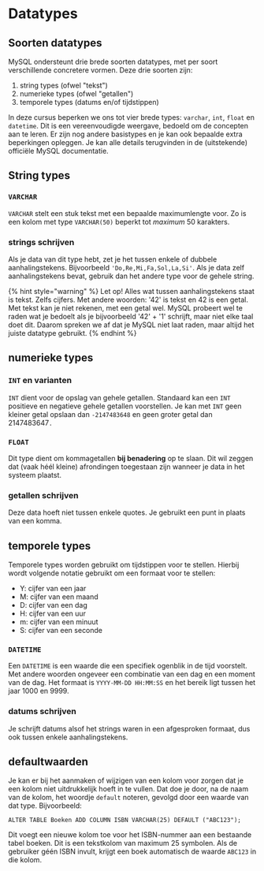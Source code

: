 # Datatypes

## Soorten datatypes

MySQL ondersteunt drie brede soorten datatypes, met per soort verschillende concretere vormen. Deze drie soorten zijn:

1. string types (ofwel "tekst")
2. numerieke types (ofwel "getallen")
3. temporele types (datums en/of tijdstippen)

In deze cursus beperken we ons tot vier brede types: `varchar`, `int`, `float` en `datetime`. Dit is een vereenvoudigde weergave, bedoeld om de concepten aan te leren. Er zijn nog andere basistypes en je kan ook bepaalde extra beperkingen opleggen. Je kan alle details terugvinden in de (uitstekende) officiële MySQL documentatie.

## String types

### `VARCHAR`

`VARCHAR` stelt een stuk tekst met een bepaalde maximumlengte voor. Zo is een kolom met type `VARCHAR(50)` beperkt tot _maximum_ 50 karakters.

### strings schrijven

Als je data van dit type hebt, zet je het tussen enkele of dubbele aanhalingstekens. Bijvoorbeeld `'Do,Re,Mi,Fa,Sol,La,Si'`. Als je data zelf aanhalingstekens bevat, gebruik dan het andere type voor de gehele string.

{% hint style="warning" %}
Let op! Alles wat tussen aanhalingstekens staat is tekst. Zelfs cijfers. Met andere woorden: '42' is tekst en 42 is een getal. Met tekst kan je niet rekenen, met een getal wel. MySQL probeert wel te raden wat je bedoelt als je bijvoorbeeld '42' + '1' schrijft, maar niet elke taal doet dit. Daarom spreken we af dat je MySQL niet laat raden, maar altijd het juiste datatype gebruikt.
{% endhint %}

## numerieke types

### `INT` en varianten

`INT` dient voor de opslag van gehele getallen. Standaard kan een `INT` positieve en negatieve gehele getallen voorstellen. Je kan met `INT` geen kleiner getal opslaan dan `-2147483648` en geen groter getal dan 2147483647`.`

### `FLOAT`

Dit type dient om kommagetallen **bij benadering** op te slaan. Dit wil zeggen dat (vaak héél kleine) afrondingen toegestaan zijn wanneer je data in het systeem plaatst.

### getallen schrijven

Deze data hoeft niet tussen enkele quotes. Je gebruikt een punt in plaats van een komma.

## temporele types

Temporele types worden gebruikt om tijdstippen voor te stellen. Hierbij wordt volgende notatie gebruikt om een formaat voor te stellen:

* Y: cijfer van een jaar
* M: cijfer van een maand
* D: cijfer van een dag
* H: cijfer van een uur
* m: cijfer van een minuut
* S: cijfer van een seconde

### `DATETIME`

Een `DATETIME` is een waarde die een specifiek ogenblik in de tijd voorstelt. Met andere woorden ongeveer een combinatie van een dag en een moment van de dag. Het formaat is `YYYY-MM-DD HH:MM:SS` en het bereik ligt tussen het jaar 1000 en 9999.

### datums schrijven

Je schrijft datums alsof het strings waren in een afgesproken formaat, dus ook tussen enkele aanhalingstekens.

## defaultwaarden

Je kan er bij het aanmaken of wijzigen van een kolom voor zorgen dat je een kolom niet uitdrukkelijk hoeft in te vullen. Dat doe je door, na de naam van de kolom, het woordje `default` noteren, gevolgd door een waarde van dat type. Bijvoorbeeld:

```
ALTER TABLE Boeken ADD COLUMN ISBN VARCHAR(25) DEFAULT ("ABC123");
```

Dit voegt een nieuwe kolom toe voor het ISBN-nummer aan een bestaande tabel boeken. Dit is een tekstkolom van maximum 25 symbolen. Als de gebruiker géén ISBN invult, krijgt een boek automatisch de waarde `ABC123` in die kolom.
